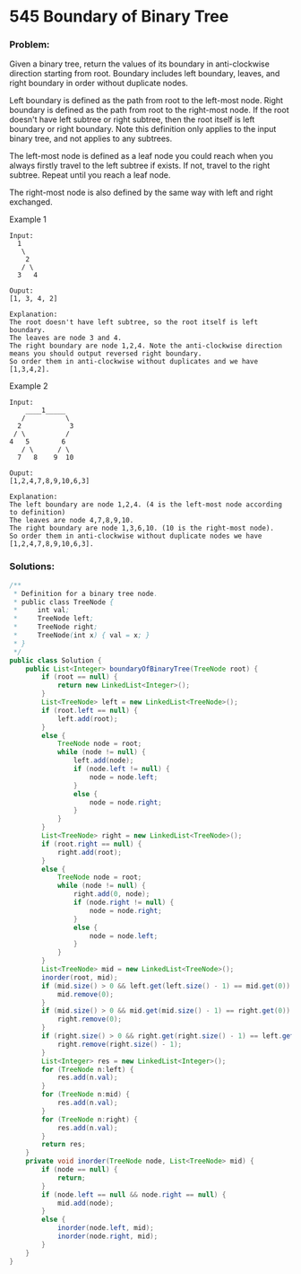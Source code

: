# 545 Boundary of Binary Tree

### Problem:
Given a binary tree, return the values of its boundary in anti-clockwise direction starting from root. Boundary includes left boundary, leaves, and right boundary in order without duplicate nodes.

Left boundary is defined as the path from root to the left-most node. Right boundary is defined as the path from root to the right-most node. If the root doesn't have left subtree or right subtree, then the root itself is left boundary or right boundary. Note this definition only applies to the input binary tree, and not applies to any subtrees.

The left-most node is defined as a leaf node you could reach when you always firstly travel to the left subtree if exists. If not, travel to the right subtree. Repeat until you reach a leaf node.

The right-most node is also defined by the same way with left and right exchanged.

Example 1
```
Input:
  1
   \
    2
   / \
  3   4

Ouput:
[1, 3, 4, 2]

Explanation:
The root doesn't have left subtree, so the root itself is left boundary.
The leaves are node 3 and 4.
The right boundary are node 1,2,4. Note the anti-clockwise direction means you should output reversed right boundary.
So order them in anti-clockwise without duplicates and we have [1,3,4,2].
```

Example 2
```
Input:
    ____1_____
   /          \
  2            3
 / \          / 
4   5        6   
   / \      / \
  7   8    9  10  
       
Ouput:
[1,2,4,7,8,9,10,6,3]

Explanation:
The left boundary are node 1,2,4. (4 is the left-most node according to definition)
The leaves are node 4,7,8,9,10.
The right boundary are node 1,3,6,10. (10 is the right-most node).
So order them in anti-clockwise without duplicate nodes we have [1,2,4,7,8,9,10,6,3].
```

### Solutions:

```java
/**
 * Definition for a binary tree node.
 * public class TreeNode {
 *     int val;
 *     TreeNode left;
 *     TreeNode right;
 *     TreeNode(int x) { val = x; }
 * }
 */
public class Solution {
    public List<Integer> boundaryOfBinaryTree(TreeNode root) {
        if (root == null) {
            return new LinkedList<Integer>();
        }
        List<TreeNode> left = new LinkedList<TreeNode>();
        if (root.left == null) {
            left.add(root);
        }
        else {
            TreeNode node = root;
            while (node != null) {
                left.add(node);
                if (node.left != null) {
                    node = node.left;
                }
                else {
                    node = node.right;
                }
            }    
        }
        List<TreeNode> right = new LinkedList<TreeNode>();
        if (root.right == null) {
            right.add(root);
        }
        else {
            TreeNode node = root;
            while (node != null) {
                right.add(0, node);
                if (node.right != null) {
                    node = node.right;
                }
                else {
                    node = node.left;
                }
            }    
        }
        List<TreeNode> mid = new LinkedList<TreeNode>();
        inorder(root, mid);
        if (mid.size() > 0 && left.get(left.size() - 1) == mid.get(0)) {
            mid.remove(0);
        }
        if (mid.size() > 0 && mid.get(mid.size() - 1) == right.get(0)) {
            right.remove(0);
        }
        if (right.size() > 0 && right.get(right.size() - 1) == left.get(0)) {
            right.remove(right.size() - 1);
        }
        List<Integer> res = new LinkedList<Integer>();
        for (TreeNode n:left) {
            res.add(n.val);
        }
        for (TreeNode n:mid) {
            res.add(n.val);
        }
        for (TreeNode n:right) {
            res.add(n.val);
        }
        return res;
    }
    private void inorder(TreeNode node, List<TreeNode> mid) {
        if (node == null) {
            return;
        }
        if (node.left == null && node.right == null) {
            mid.add(node);
        }
        else {
            inorder(node.left, mid);
            inorder(node.right, mid);
        }
    }
}
```